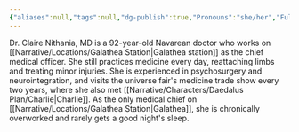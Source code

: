 ```yaml
---
{"aliases":null,"tags":null,"dg-publish":true,"Pronouns":"she/her","Full Name":"Claire Nithania","Role":"Assistant","Species":"Navarean","Gender":"Trans Woman","permalink":"/narrative/characters/daedalus-plan/dr-claire/","dgPassFrontmatter":true}
---
```


Dr. Claire Nithania, MD is a 92-year-old Navarean doctor who works on [[Narrative/Locations/Galathea Station\|Galathea station]] as the chief medical officer. She still practices medicine every day, reattaching limbs and treating minor injuries. She is experienced in psychosurgery and neurointegration, and visits the universe fair's medicine trade show every two years, where she also met [[Narrative/Characters/Daedalus Plan/Charlie\|Charlie]]. As the only medical chief on [[Narrative/Locations/Galathea Station\|Galathea]], she is chronically overworked and rarely gets a good night's sleep.